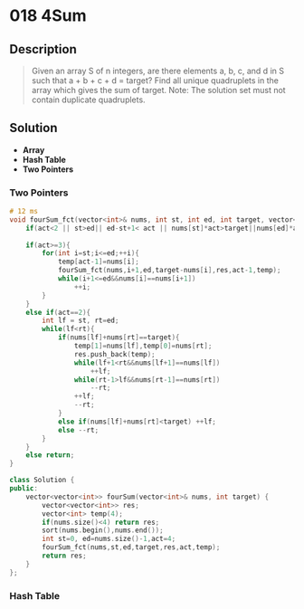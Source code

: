 # 018 4Sum

## Description
> Given an array S of n integers, are there elements a, b, c, and d in S such that a + b + c + d = target? Find all unique quadruplets in the array which gives the sum of target.
> Note: The solution set must not contain duplicate quadruplets.




## Solution
- **Array**
- **Hash Table**
- **Two Pointers**

### Two Pointers
```C++
# 12 ms
void fourSum_fct(vector<int>& nums, int st, int ed, int target, vector<vector<int>>& res, int act,vector<int>& temp){
    if(act<2 || st>ed|| ed-st+1< act || nums[st]*act>target||nums[ed]*act<target) return;
    
    if(act>=3){
        for(int i=st;i<=ed;++i){
            temp[act-1]=nums[i];
            fourSum_fct(nums,i+1,ed,target-nums[i],res,act-1,temp);
            while(i+1<=ed&&nums[i]==nums[i+1])
                ++i;
        }
    }
    else if(act==2){
        int lf = st, rt=ed;
        while(lf<rt){
            if(nums[lf]+nums[rt]==target){
                temp[1]=nums[lf],temp[0]=nums[rt];
                res.push_back(temp);
                while(lf+1<rt&&nums[lf+1]==nums[lf])
                    ++lf;
                while(rt-1>lf&&nums[rt-1]==nums[rt])
                    --rt;
                ++lf;
                --rt;
            }
            else if(nums[lf]+nums[rt]<target) ++lf;
            else --rt;
        }
    }
    else return;
}

class Solution {
public:
    vector<vector<int>> fourSum(vector<int>& nums, int target) {
        vector<vector<int>> res;
        vector<int> temp(4);
        if(nums.size()<4) return res;
        sort(nums.begin(),nums.end());
        int st=0, ed=nums.size()-1,act=4;
        fourSum_fct(nums,st,ed,target,res,act,temp);
        return res;
    }
};

```

### Hash Table
```C++

```